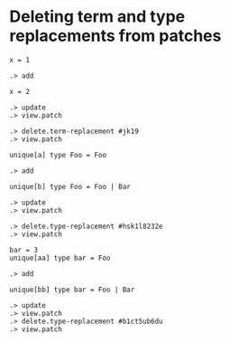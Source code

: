 # Deleting term and type replacements from patches

```unison
x = 1
```

```ucm
.> add
```

```unison
x = 2
```

```ucm
.> update
.> view.patch
```

```ucm
.> delete.term-replacement #jk19
.> view.patch
```

```unison
unique[a] type Foo = Foo
```

```ucm
.> add
```

```unison
unique[b] type Foo = Foo | Bar
```

```ucm
.> update
.> view.patch
```

```ucm
.> delete.type-replacement #hsk1l8232e
.> view.patch
```

```unison
bar = 3
unique[aa] type bar = Foo
```

```ucm
.> add
```

```unison
unique[bb] type bar = Foo | Bar
```

```ucm
.> update
.> view.patch
.> delete.type-replacement #b1ct5ub6du
.> view.patch
```
